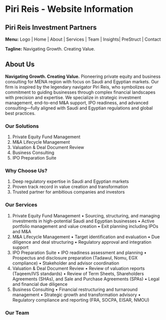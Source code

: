 # Piri Reis - Website Information

## Piri Reis Investment Partners

**Menu:** Logo | Home | About | Services | Team | Insights| PreStruct | Contact

**Tagline:** Navigating Growth. Creating Value.

## About Us

**Navigating Growth. Creating Value.** Pioneering private equity and business consulting for MENA region with focus on Saudi and Egyptian markets.
Our firm is inspired by the legendary navigator Piri Reis, who symbolizes our commitment to guiding businesses through complex financial landscapes with precision and expertise. We specialize in strategic investment management, end-to-end M&A support, IPO readiness, and advanced consulting—fully aligned with Saudi and Egyptian regulations and global best practices.

### Our Solutions

1. Private Equity Fund Management
2. M&A Lifecycle Management
3. Valuation & Deal Document Review
4. Business Consulting
5. IPO Preparation Suite

### Why Choose Us?

1. Deep regulatory expertise in Saudi and Egyptian markets
2. Proven track record in value creation and transformation
3. Trusted partner for ambitious companies and investors

### Our Services

1. Private Equity Fund Management
    • Sourcing, structuring, and managing investments in high-potential Saudi and Egyptian businesses
    • Active portfolio management and value creation
    • Exit planning including IPOs and M&A
2. M&A Lifecycle Management
    • Target identification and evaluation
    • Due diligence and deal structuring
    • Regulatory approval and integration support
3. IPO Preparation Suite
    • IPO readiness assessment and planning
    • Prospectus and disclosure preparation (Tadawul, Nomu, EGX compliance)
    • Stakeholder and advisor coordination
4. Valuation & Deal Document Review
    • Review of valuation reports (Taqeem/IVS standards)
    • Review of Term Sheets, Shareholders Agreements (SHAs), and Sale and Purchase Agreements (SPAs)
    • Legal and financial due diligence
5. Business Consulting
    • Financial restructuring and turnaround management
    • Strategic growth and transformation advisory
    • Regulatory compliance and reporting (FRA, SOCPA, EISAR, NMOU)

### Our Team
